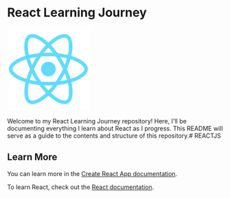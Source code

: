 # React Learning Journey 

![React Logo](./Images/logo192.png)
 
Welcome to my React Learning Journey repository! Here, I'll be documenting everything I learn about React as I progress. This README will serve as a guide to the contents and structure of this repository.# REACTJS


## Learn More

You can learn more in the [Create React App documentation](https://github.com/facebook/react).

To learn React, check out the [React documentation](https://reactjs.org/).
